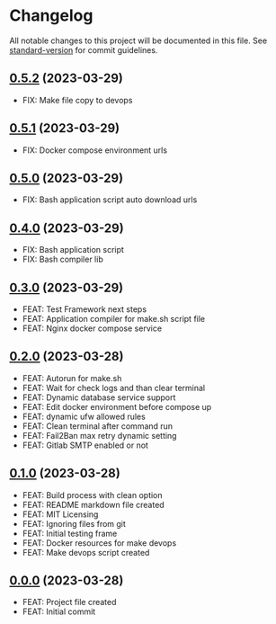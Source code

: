 # Changelog

All notable changes to this project will be documented in this file. See [standard-version](https://github.com/conventional-changelog/standard-version) for commit guidelines.


## [0.5.2](https://github.com/lildutils/ldu-devops-docker/releases/tag/0.5.2) (2023-03-29)

- FIX: Make file copy to devops

## [0.5.1](https://github.com/lildutils/ldu-devops-docker/releases/tag/0.5.1) (2023-03-29)

- FIX: Docker compose environment urls

## [0.5.0](https://github.com/lildutils/ldu-devops-docker/releases/tag/0.5.0) (2023-03-29)

- FIX: Bash application script auto download urls

## [0.4.0](https://github.com/lildutils/ldu-devops-docker/releases/tag/0.4.0) (2023-03-29)

- FIX: Bash application script
- FIX: Bash compiler lib

## [0.3.0](https://github.com/lildutils/ldu-devops-docker/releases/tag/0.3.0) (2023-03-29)

- FEAT: Test Framework next steps
- FEAT: Application compiler for make.sh script file
- FEAT: Nginx docker compose service

## [0.2.0](https://github.com/lildutils/ldu-devops-docker/releases/tag/0.2.0) (2023-03-28)

- FEAT: Autorun for make.sh
- FEAT: Wait for check logs and than clear terminal
- FEAT: Dynamic database service support
- FEAT: Edit docker environment before compose up
- FEAT: dynamic ufw allowed rules
- FEAT: Clean terminal after command run
- FEAT: Fail2Ban max retry dynamic setting
- FEAT: Gitlab SMTP enabled or not

## [0.1.0](https://github.com/lildutils/ldu-devops-docker/releases/tag/0.1.0) (2023-03-28)

- FEAT: Build process with clean option
- FEAT: README markdown file created
- FEAT: MIT Licensing
- FEAT: Ignoring files from git
- FEAT: Initial testing frame
- FEAT: Docker resources for make devops
- FEAT: Make devops script created

## [0.0.0](https://github.com/lildutils/ldu-devops-docker/releases/tag/0.0.0) (2023-03-28)

- FEAT: Project file created
- FEAT: Initial commit
